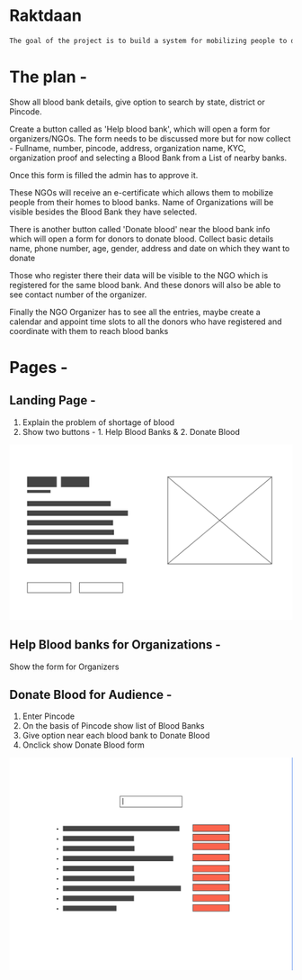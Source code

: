 # Raktdaan

```bash
The goal of the project is to build a system for mobilizing people to donate blood to their nearest Blood banks
```

# The plan -

Show all blood bank details, give option to search by state, district or Pincode. 

Create a button called as 'Help blood bank', which will open a form for organizers/NGOs. 
The form needs to be discussed more but for now collect - Fullname, number, pincode, address, organization name, KYC, organization proof and selecting a Blood Bank from a List of nearby banks. 

Once this form is filled the admin has to approve it.

These NGOs will receive an e-certificate which allows them to mobilize people from their homes to blood banks. Name of Organizations will be visible besides the Blood Bank they have selected. 

There is another button called 'Donate blood' near the blood bank info which will open a form for donors to donate blood. Collect basic details name, phone number, age, gender, address and date on which they want to donate

Those who register there their data will be visible to the NGO which is registered for the same blood bank. And these donors will also be able to see contact number of the organizer. 

Finally the NGO Organizer has to see all the entries, maybe create a calendar and appoint time slots to all the donors who have registered and coordinate with them to reach blood banks

# Pages - 

## Landing Page - 
1. Explain the problem of shortage of blood
2. Show two buttons - 1. Help Blood Banks & 2. Donate Blood 

![alt text](https://github.com/enroot-mumbai/rakt-daan/blob/develop/landing.png)

## Help Blood banks for Organizations - 
Show the form for Organizers

## Donate Blood for Audience - 
1. Enter Pincode
2. On the basis of Pincode show list of Blood Banks
3. Give option near each blood bank to Donate Blood 
4. Onclick show Donate Blood form

![alt text](https://github.com/enroot-mumbai/rakt-daan/blob/develop/donateblood.png)
